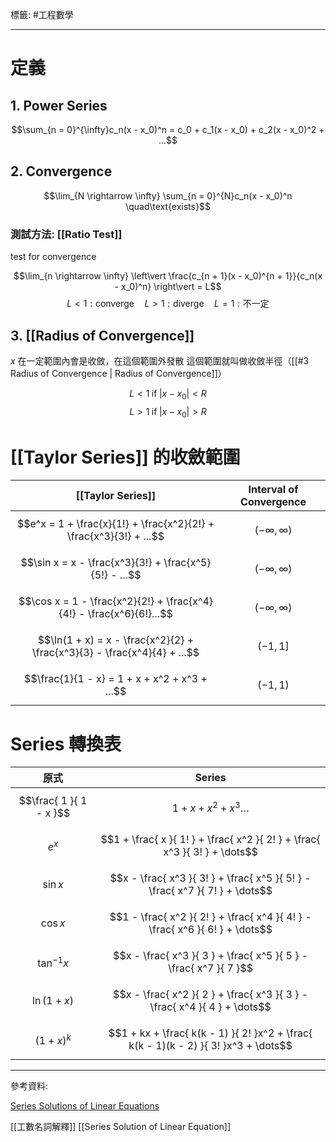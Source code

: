 標籤: #工程數學 

---

# 定義

## 1. Power Series

$$\sum_{n = 0}^{\infty}c_n(x - x_0)^n = c_0 +
										c_1(x - x_0) +
										c_2(x - x_0)^2 + ...$$
										
## 2. Convergence

$$\lim_{N \rightarrow \infty} \sum_{n = 0}^{N}c_n(x - x_0)^n \quad\text{exists}$$

### 測試方法: [[Ratio Test]]

test for convergence

$$\lim_{n \rightarrow \infty} \left\vert \frac{c_{n + 1}(x - x_0)^{n + 1}}{c_n(x - x_0)^n} \right\vert = L$$
$$L < 1: \text{converge} \quad L > 1 : \text{diverge} \quad L = 1 : \text{不一定}$$

## 3. [[Radius of Convergence]]

$x$ 在一定範圍內會是收斂，在這個範圍外發散
這個範圍就叫做收斂半徑（[[#3 Radius of Convergence | Radius of Convergence]]）

$$L < 1 \;\text{if}\;\vert x - x_0 \vert < R$$
$$L > 1 \;\text{if}\;\vert x - x_0 \vert > R$$

# [[Taylor Series]] 的收斂範圍

| [[Taylor Series]]                                                        | Interval of Convergence |
| ------------------------------------------------------------------------ | ----------------------- |
| $$e^x = 1 + \frac{x}{1!} + \frac{x^2}{2!} + \frac{x^3}{3!} + ...$$       | $$(-\infty , \infty)$$  |
| $$\sin x = x - \frac{x^3}{3!} + \frac{x^5}{5!} - ...$$                   | $$(-\infty , \infty)$$  |
| $$\cos x = 1 - \frac{x^2}{2!} + \frac{x^4}{4!} - \frac{x^6}{6!}...$$     | $$(-\infty , \infty)$$  |
| $$\ln(1 + x) = x - \frac{x^2}{2} + \frac{x^3}{3} - \frac{x^4}{4} + ...$$ | $$(-1, 1]$$             |
| $$\frac{1}{1 - x} = 1 + x + x^2 + x^3 + ...$$                            | $$(-1, 1)$$             | 

# Series 轉換表

| 原式                    | Series                                                                              |
| ----------------------- | ----------------------------------------------------------------------------------- |
| $$\frac{ 1 }{ 1 - x }$$ | $$1 + x + x^2 + x^3 \dots$$                                                         |
| $$e^x$$                 | $$1 + \frac{ x }{ 1! } + \frac{ x^2 }{ 2! } + \frac{ x^3 }{ 3! } + \dots$$          |
| $$\sin x$$              | $$x - \frac{ x^3 }{ 3! } + \frac{ x^5 }{ 5! } - \frac{ x^7 }{ 7! } + \dots$$        |
| $$\cos x$$              | $$1 - \frac{ x^2 }{ 2! } + \frac{ x^4 }{ 4! } - \frac{ x^6 }{ 6! } + \dots$$        |
| $$\tan^{ -1 } x$$       | $$x - \frac{ x^3 }{ 3 } + \frac{ x^5 }{ 5 } - \frac{ x^7 }{ 7 }$$                   |
| $$\ln (1 + x)$$         | $$x - \frac{ x^2 }{ 2 } + \frac{ x^3 }{ 3 } - \frac{ x^4 }{ 4 } + \dots$$           |
| $$(1 + x)^k$$           | $$1 + kx + \frac{ k(k - 1) }{ 2! }x^2 + \frac{ k(k - 1)(k - 2) }{ 3! }x^3 + \dots$$ | 

---

參考資料:

[Series Solutions of Linear Equations](https://youtu.be/2ARH7cnl2vk)

[[工數名詞解釋]]
[[Series Solution of Linear Equation]]
